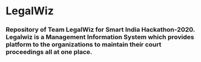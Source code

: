 # LegalWiz

### Repository of Team LegalWiz for Smart India Hackathon-2020. Legalwiz is a Management Information System which provides platform to the organizations to maintain their court proceedings all at one place.

